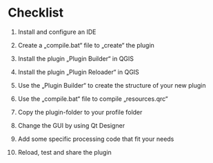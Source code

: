 # Checklist

 1. Install and configure an IDE

 2. Create a „compile.bat“ file to „create“ the plugin

 3. Install the plugin „Plugin Builder“ in QGIS

 4. Install the plugin „Plugin Reloader“ in QGIS

 5. Use the „Plugin Builder“ to create the structure of your new plugin

 6. Use the „compile.bat“ file to compile „resources.qrc“

 7. Copy the plugin-folder to your profile folder

 8. Change the GUI by using Qt Designer

 9. Add some specific processing code that fit your needs

 10. Reload, test and share the plugin
